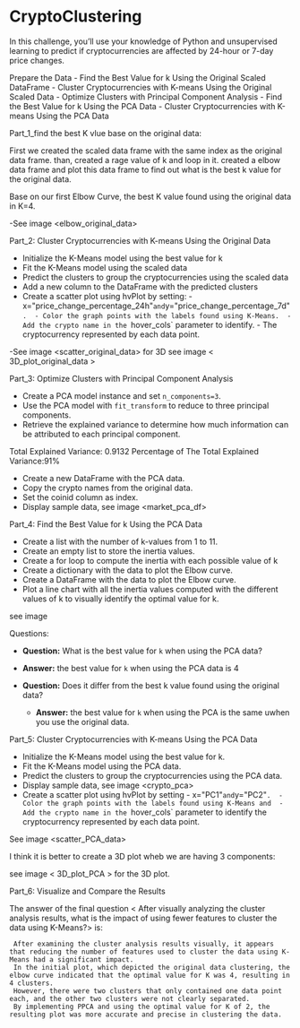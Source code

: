 # CryptoClustering

In this challenge, you’ll use your knowledge of Python and unsupervised learning to predict if cryptocurrencies are affected by 24-hour or 7-day price changes.

Prepare the Data
    - Find the Best Value for k Using the Original Scaled DataFrame
    - Cluster Cryptocurrencies with K-means Using the Original Scaled Data
    - Optimize Clusters with Principal Component Analysis
    - Find the Best Value for k Using the PCA Data
    - Cluster Cryptocurrencies with K-means Using the PCA Data
 
Part_1_find the best K vlue base on the original data: 

  First we created the scaled data frame with the same index as the original data frame.
than, created a rage value of k and loop in it.
created a elbow data frame and plot this data frame to find out what is the best k value 
for the original data. 

Base on our first Elbow Curve, the best K value found using the original data in K=4.
 
-See image <elbow_original_data>

Part_2: Cluster Cryptocurrencies with K-means Using the Original Data
   - Initialize the K-Means model using the best value for k
   - Fit the K-Means model using the scaled data
   - Predict the clusters to group the cryptocurrencies using the scaled data
   - Add a new column to the DataFrame with the predicted clusters
   - Create a scatter plot using hvPlot by setting:
            - x="price_change_percentage_24h"` and `y="price_change_percentage_7d"`. 
            - Color the graph points with the labels found using K-Means. 
            - Add the crypto name in the `hover_cols` parameter to identify.
            - The cryptocurrency represented by each data point.
   
   -See image <scatter_original_data> for 3D see image < 3D_plot_original_data >


Part_3: Optimize Clusters with Principal Component Analysis
   
  - Create a PCA model instance and set `n_components=3`.
  - Use the PCA model with `fit_transform` to reduce to three principal components.
  - Retrieve the explained variance to determine how much information can be attributed to each principal component.

Total Explained Variance: 0.9132
Percentage of The Total Explained Variance:91%

  - Create a new DataFrame with the PCA data.
  - Copy the crypto names from the original data.
  - Set the coinid column as index.
  - Display sample data, see image <market_pca_df> 


Part_4: Find the Best Value for k Using the PCA Data

  - Create a list with the number of k-values from 1 to 11.
  - Create an empty list to store the inertia values.
  - Create a for loop to compute the inertia with each possible value of k
  - Create a dictionary with the data to plot the Elbow curve.
  - Create a DataFrame with the data to plot the Elbow curve.
  - Plot a line chart with all the inertia values computed with
     the different values of k to visually identify the optimal value for k.
 
 see image <Elbow-K-PCA Values>

Questions:
  
  * **Question:** What is the best value for `k` when using the PCA data?

  * **Answer:**  the best value for `k` when using the PCA data is 4


* **Question:** Does it differ from the best k value found using the original data?

  * **Answer:**  the best value for `k` when using the PCA is the same uwhen you use the original data.


Part_5: Cluster Cryptocurrencies with K-means Using the PCA Data

  - Initialize the K-Means model using the best value for k.
  - Fit the K-Means model using the PCA data.
  - Predict the clusters to group the cryptocurrencies using the PCA data.
  - Display sample data, see image <crypto_pca>
  - Create a scatter plot using hvPlot by setting 
           - x="PC1"` and `y="PC2"`. 
           - Color the graph points with the labels found using K-Means and 
           - Add the crypto name in the `hover_cols` parameter to identify the cryptocurrency represented by each data point.

See image <scatter_PCA_data>  

  I think it is better to create a 3D plot wheb we are having 3 components:

  see image < 3D_plot_PCA > for the 3D plot.


Part_6: Visualize and Compare the Results

The answer of the final question < After visually analyzing the cluster analysis results, what is the impact of using fewer features to cluster the data using K-Means?> 
is: 
 
     After examining the cluster analysis results visually, it appears that reducing the number of features used to cluster the data using K-Means had a significant impact. 
     In the initial plot, which depicted the original data clustering, the elbow curve indicated that the optimal value for K was 4, resulting in 4 clusters. 
     However, there were two clusters that only contained one data point each, and the other two clusters were not clearly separated. 
     By implementing PPCA and using the optimal value for K of 2, the resulting plot was more accurate and precise in clustering the data.